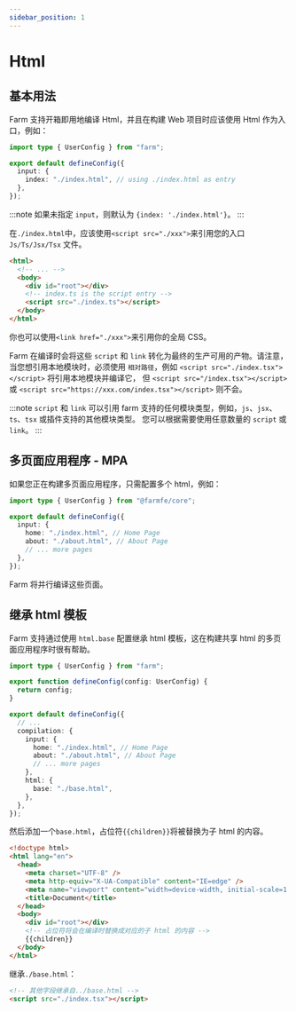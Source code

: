 ```yaml
---
sidebar_position: 1
---
```


# Html

## 基本用法

Farm 支持开箱即用地编译 Html，并且在构建 Web 项目时应该使用 Html 作为入口，例如：

```ts title="farm.config.ts"
import type { UserConfig } from "farm";

export default defineConfig({
  input: {
    index: "./index.html", // using ./index.html as entry
  },
});
```

:::note
如果未指定 `input`，则默认为 `{index: './index.html'}`。
:::

在`./index.html`中，应该使用`<script src="./xxx">`来引用您的入口 `Js/Ts/Jsx/Tsx` 文件。

```html title="./index.html"
<html>
  <!-- ... -->
  <body>
    <div id="root"></div>
    <!-- index.ts is the script entry -->
    <script src="./index.ts"></script>
  </body>
</html>
```

你也可以使用`<link href="./xxx">`来引用你的全局 CSS。

Farm 在编译时会将这些 `script` 和 `link` 转化为最终的生产可用的产物。请注意，当您想引用本地模块时，必须使用 `相对路径`，例如 `<script src="./index.tsx"></script>` 将引用本地模块并编译它， 但 `<script src="/index.tsx"></script>` 或 `<script src="https://xxx.com/index.tsx"></script>` 则不会。

:::note
`script` 和 `link` 可以引用 farm 支持的任何模块类型，例如，`js`、`jsx`、`ts`、`tsx` 或插件支持的其他模块类型。 您可以根据需要使用任意数量的 `script` 或 `link`。
:::

## 多页面应用程序 - MPA

如果您正在构建多页面应用程序，只需配置多个 html，例如：

```ts title="farm.config.ts"
import type { UserConfig } from "@farmfe/core";

export default defineConfig({
  input: {
    home: "./index.html", // Home Page
    about: "./about.html", // About Page
    // ... more pages
  },
});
```

Farm 将并行编译这些页面。

## 继承 html 模板

Farm 支持通过使用 `html.base` 配置继承 html 模板，这在构建共享 html 的多页面应用程序时很有帮助。

```ts title="farm.config.ts"
import type { UserConfig } from "farm";

export function defineConfig(config: UserConfig) {
  return config;
}

export default defineConfig({
  // ...
  compilation: {
    input: {
      home: "./index.html", // Home Page
      about: "./about.html", // About Page
      // ... more pages
    },
    html: {
      base: "./base.html",
    },
  },
});
```

然后添加一个`base.html`，占位符`{{children}}`将被替换为子 html 的内容。

```html title="./base.html"
<!doctype html>
<html lang="en">
  <head>
    <meta charset="UTF-8" />
    <meta http-equiv="X-UA-Compatible" content="IE=edge" />
    <meta name="viewport" content="width=device-width, initial-scale=1.0" />
    <title>Document</title>
  </head>
  <body>
    <div id="root"></div>
    <!-- 占位符将会在编译时替换成对应的子 html 的内容 -->
    {{children}}
  </body>
</html>
```

继承`./base.html`：

```html title="./src/home.html"
<!-- 其他字段继承自../base.html -->
<script src="./index.tsx"></script>
```
